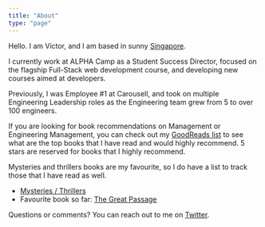 ```yaml
---
title: "About"
type: "page"
---
```


Hello. I am Victor, and I am based in sunny
[Singapore](https://goo.gl/maps/1dW9WEpN43n7wRQi9).

I currently work at ALPHA Camp as a Student Success Director, focused on the
flagship Full-Stack web development course, and developing new courses aimed at
developers.

Previously, I was Employee #1 at Carousell, and took on multiple Engineering
Leadership roles as the Engineering team grew from 5 to over 100 engineers.

If you are looking for book recommendations on Management or Engineering
Management, you can check out my [GoodReads list](https://www.goodreads.com/review/list/23479859-victor-neo?shelf=management&sort=rating)
to see what are the top books that I have read and would highly recommend. 5
stars are reserved for books that I highly recommend.

Mysteries and thrillers books are my favourite, so I do have a list to track
those that I have read as well.
- [Mysteries /
  Thrillers](https://www.goodreads.com/review/list/23479859-victor-neo?shelf=mysteries)
- Favourite book so far: [The Great Passage](https://www.goodreads.com/book/show/34945597-the-great-passage)

Questions or comments? You can reach out to me on
[Twitter](https://twitter.com/victorneo).

